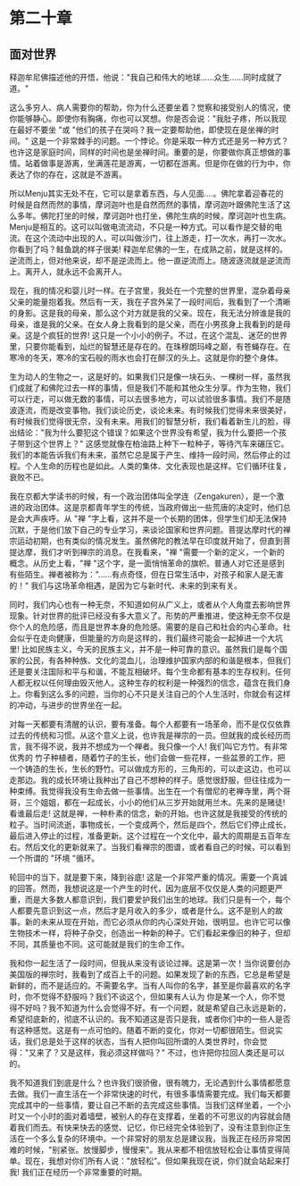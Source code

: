 # 第二十章

## 面对世界

释迦牟尼佛描述他的开悟，他说："我自己和伟大的地球......众生......同时成就了道。"

这么多穷人、病人需要你的帮助，你为什么还要坐着？觉察和接受别人的情况，使你能够静心。即使你有胸痛，你也可以冥想。你是否会说："我肚子疼，所以我现在最好不要坐 "或 "他们的孩子在哭吗？我一定要帮助他，即使现在是坐禅的时间。" 这是一个非常棘手的问题。一个悖论。你是采取一种方式还是另一种方式？也许这是家庭时间，同样的时间也是坐禅时间。重要的是，你要做你真正想做的事情。站着做事是游离，坐满莲花是游离，一切都在游离。但是你在做的行为中，你表达了你的存在，这就是不游离。

所以Menju其实无处不在，它可以是拿着东西，与人见面....。佛陀拿着迎春花的时候是自然而然的事情，摩诃迦叶也是自然而然的事情，摩诃迦叶跟佛陀生活了这么多年。佛陀打坐的时候，摩诃迦叶也打坐，佛陀生病的时候，摩诃迦叶也生病。Menju是相互的。这可以叫做电流流动，不只是一种方式。可以看作是交替的电流。在这个流动中出现的人，可以叫做沙门，往上游走，打一次水，再打一次水。你看到了吗？鲑鱼跳的样子很美! 释迦牟尼佛的一生，在成熟之前，就是这样的。逆流而上，但对他来说，却不是逆流而上。他一直逆流而上。随波逐流就是逆流而上。离开人，就永远不会离开人。

现在，我的情况和婴儿时一样。在子宫里，我处在一个完整的世界里，混杂着母亲父亲的能量抱着我。然后有一天，我在子宫外呆了一段时间后，我看到了一个清晰的身影。这是我的母亲，那么这个对方就是我的父亲。现在，我无法分辨谁是我的母亲，谁是我的父亲。在女人身上我看到的是父亲，而在小男孩身上我看到的是母亲。这是个疯狂的世界! 这只是一个小小的例子。不过，在这个混乱、迷茫的世界里，只要你能看到，灿烂的智慧还是存在的。在珠穆朗玛峰之巅，有苍蝇存在。在寒冷的冬天，寒冷的宝石般的雨水也会打在醉汉的头上。这就是你的整个身体。

生为动人的生物之一，这是好的。如果我们只是像一块石头、一棵树一样，虽然我们成就了和佛陀过去一样的事情，但是我们不能和其他众生分享。作为生物，我们可以行走，可以做无数的事情，可以去很多地方，可以试验很多事情。我们不是随波逐流，而是改变事物。我们谈论历史，谈论未来。有时候我们觉得未来很美好，有时候我们觉得很无奈，没有未来。用我们的智慧分析，我们看着新生儿的脸，得出结论："我为什么要犯这个错误？如果这个世界没有希望，我为什么要把一个孩子带到这个世界上？" 这感觉就像在柏油路上种下一粒种子，等待汽车来碾压它。我们的本能告诉我们有未来，虽然它总是属于产生、维持一段时间，然后停止的过程。个人生命的历程也是如此。人类的集体、文化表现也是这样。它们循环往复，衰败不已。

我在京都大学读书的时候，有一个政治团体叫全学连（Zengakuren），是一个激进的政治团体。这是京都青年学生的传统，当政府做出一些荒唐的决定时，他们总是会大声疾呼。从 "禅 "字上看，这并不是一个长期的团体，但学生们却无法保持沉默，于是他们放下自己的专业学习，来谈论国家和世界问题。菩提达摩时代的禅宗运动初期，也有类似的情况发生。虽然佛陀的教法早在印度就开始了，但直到菩提达摩，我们才听到禅宗的消息。在我看来，"禅 "需要一个新的定义，一个新的概念。从历史上看，"禅 "这个字，是一面悄悄革命的旗帜。普通人对它还是感到有些陌生。禅者被称为："......有点奇怪，但在日常生活中，对孩子和家人是无害的！" 我们与这场革命相遇，是因为它与新时代、未来的到来有关。

同时，我们内心也有一种无奈，不知道如何从广义上，或者从个人角度去影响世界现象。针对世界的批评已经没有多大意义了。形势的严重推进，使这种无奈不仅是你个人的危险感，而且是世界本身的危险感。需要的是自己和社会的内心革命。社会似乎在走向健康，但能量的方向是这样的，我们最终可能会一起掉进一个大坑里! 比如民族主义，今天的民族主义，并不是一种可靠的意识。虽然我们是每个国家的公民，有各种种族、文化的混血儿，治理维护国家内部的和谐是根本，但我们还是要关注国际和平与和谐，不能互相破坏。每个生命都有基本的生存权利。任何人都无权以任何理由毁灭他人。这种生存的权利是一种强烈的信念，蕴含在我们身上。你看到这么多的问题，当你的心不只是关注自己的个人生活时，你就会有这样的冲动，与进步的世界坐在一起。

对每一天都要有清醒的认识，要有准备。每个人都要有一场革命，而不是仅仅依靠过去的传统和习惯。从这个意义上说，也许我是禅宗的一员。但就我的成长经历而言，我不得不说，我并不想成为一个禅者。我只像一个人! 我们叫它方竹。有非常优秀的 竹子种植者，随着竹子的生长，他们会做一些花样，一些盆景的工作，把一个铸造的生长，生长的野竹。可以做成方形的，三角形的，可以走这边，也可以走那边。我的成长环境让我种出了自己不想种的样子。感觉很舒服，但往往成为一种束缚。我觉得我没有生命去做一些事情。出生在一个有僧尼的老禅寺里，两个哥哥，三个姐姐，都在一起成长，小小的他们从三岁开始就用兰木。先来的是赌徒! 看谁最后走! 这就是禅，一种朴素的信念，新的开始。也许这就是我接受的传统的粒子。当时间流逝，事物成长，一个变成两个，然后是四个，然后它们停止成长，最后进入停止的过程，准备更新。这个过程在一个文化中，最大的周期是五百年左右。然后文化的更新就来了。当我们看禅宗的图谱，或者看自己的时候，可以看到一个所谓的 "环境 "循环。

轮回中的当下，就是要下来，降到谷底! 这是一个非常严重的情况。需要一个真诚的回答。然而，我想说这是一个产生的时代，因为底层不仅仅是人类的问题更严重，而是大多数人都意识到，我们要爱护我们出生的地球。我们只是有一个，每个人都要先意识到这一点，然后才是月收入的多少，或者是什么。这不是别人的故事。新的未来从现在开始，而它必须从你的内心深处开始，很明显。也许它可以像生物技术一样，将种子杂交，创造出一种新的种子。它们看起来像旧的种子，但却不同，其质量也不同。这可能就是我们的生命工作。

我和你一起生活了一段时间，但我从来没有谈论过禅。这是第一次！当你说要创办美国版的禅宗时，我看到了成百上千的问题。如果发现了新的东西，它总是希望是新鲜的，而不是适应的。不需要名字。当有人叫你的名字，甚至是你最喜欢的名字时，你不觉得不舒服吗？我们不谈这个，但如果有人认为 你是某一个人，你不觉得不好吗？我不知道为什么会觉得不好。有一个问题，就是希望自己永远是新的，希望彻底新的，彻底不认识的。我不知道这是否只是我，或者你们中的一些人是否有这种感觉。这是有一点可怕的。随着不断的变化，你对一切都很陌生。但说实话，我们总是处于这样的状态，当有人把你叫回所谓的人类世界时，你会觉得："又来了？又是这样，我必须这样做吗？" 不过，也许把你拉回人类还是可以的。

我不知道我们到底是什么？也许我们很骄傲，很有魄力，无论遇到什么事情都愿意去做。我们一直生活在一个非常快速的时代，有很多事情需要完成。我们每天都要完成其中的一些事情，要让自己不断的去完成这些事情。当我们这样坐着，一个小时又一个小时的面对着墙壁，被别人的存在支撑着，坐着的不可思议的内容就会随着我们而去。有快来快去的感觉、记忆，你已经完全体验到了，没有注意到你正生活在一个多么复杂的环境中。一个非常好的朋友总是建议我，当我正在经历非常困难的时候，"别紧张。放慢脚步，慢慢来"。我从来都不相信放轻松会让事情变得简单。现在，我想对你们所有人说："放轻松"。但如果我现在说，你们就会站起来打我! 我们正在经历一个非常重要的时期。